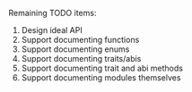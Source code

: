 Remaining TODO items:

1. Design ideal API
1. Support documenting functions
1. Support documenting enums
1. Support documenting traits/abis
1. Support documenting trait and abi methods
1. Support documenting modules themselves
